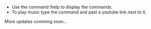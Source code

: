 - Use the command !help to display the commands.
- To play music type the command and past a youtube link next to it.

More updates comming soon...
